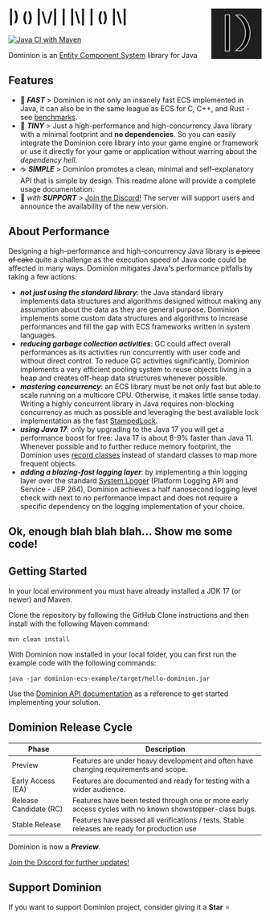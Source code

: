 # <img src="dominion-logo-square.png" align="right" width="100">|) () |\\/| | |\\| | () |\\|

[![Java CI with Maven](https://github.com/dominion-dev/dominion-ecs-java/actions/workflows/cicd-maven.yml/badge.svg)](https://github.com/dominion-dev/dominion-ecs-java/actions/workflows/cicd-maven.yml)

Dominion is an [Entity Component System](https://en.wikipedia.org/wiki/Entity_component_system) library for Java

## Features

- :rocket: **_FAST_** > Dominion is not only an insanely fast ECS implemented in Java, it can also be in the same league
  as ECS for C, C++, and Rust -
  see [benchmarks](https://github.com/dominion-dev/dominion-ecs-java/tree/main/dominion-ecs-engine-benchmark/README.md).
- 🤏 **_TINY_** > Just a high-performance and high-concurrency Java library with a minimal footprint and **no
  dependencies**. So you can easily integrate the Dominion core library into your game engine or framework or use it
  directly for your game or application without warring about the _dependency hell_.
- :coffee: **_SIMPLE_** > Dominion promotes a clean, minimal and self-explanatory API that is simple by design. This
  readme alone will provide a complete usage documentation.
- :muscle: _with **SUPPORT**_ > [Join the Discord!](https://discord.gg/BHMz3axqUG) The server will support users and
  announce the availability of the new version.

## About Performance

Designing a high-performance and high-concurrency Java library is ~~a piece of cake~~ quite a challenge as the execution
speed of Java code could be affected in many ways. Dominion mitigates Java's performance pitfalls by taking a few
actions:

- **_not just using the standard library_**: the Java standard library implements data structures and algorithms
  designed without making any assumption about the data as they are general purpose. Dominion implements some custom
  data structures and algorithms to increase performances and fill the gap with ECS frameworks written in system
  languages.
- **_reducing garbage collection activities_**: GC could affect overall performances as its activities run concurrently
  with user code and without direct control. To reduce GC activities significantly, Dominion implements a very efficient
  pooling system to reuse objects living in a heap and creates off-heap data structures whenever possible.
- **_mastering concurrency_**: an ECS library must be not only fast but able to scale running on a multicore CPU.
  Otherwise, it makes little sense today. Writing a highly concurrent library in Java requires non-blocking concurrency
  as much as possible and leveraging the best available lock implementation as the
  fast [StampedLock](https://docs.oracle.com/javase/8/docs/api/java/util/concurrent/locks/StampedLock.html).
- **_using Java 17_**: only by upgrading to the Java 17 you will get a performance boost for free: Java 17 is about 8-9%
  faster than Java 11. Whenever possible and to further reduce memory footprint, the Dominion
  uses [record classes](https://docs.oracle.com/en/java/javase/15/language/records.html) instead of standard classes to
  map more frequent objects.
- **_adding a blazing-fast logging layer_**: by implementing a thin logging layer over the
  standard [System.Logger](https://openjdk.java.net/jeps/264) (Platform Logging API and Service - JEP 264), Dominion
  achieves a half nanosecond logging level check with next to no performance impact and does not require a specific
  dependency on the logging implementation of your choice.

## Ok, enough blah blah blah... Show me some code!

## Getting Started

In your local environment you must have already installed a JDK 17 (or newer) and Maven.

Clone the repository by following the GitHub Clone instructions and then install with the following Maven command:

```
mvn clean install
```

With Dominion now installed in your local folder, you can first run the example code with the following commands:

```
java -jar dominion-ecs-example/target/hello-dominion.jar
```

Use the
[Dominion API documentation](https://github.com/dominion-dev/dominion-ecs-java/tree/main/dominion-ecs-api/README.md)
as a reference to get started implementing your solution.

## Dominion Release Cycle

| Phase                  | Description                                                                                             |
|------------------------|---------------------------------------------------------------------------------------------------------|
| Preview                | Features are under heavy development and often have changing requirements and scope.                    |
| Early Access (EA)      | Features are documented and ready for testing with a wider audience.                                    |
| Release Candidate (RC) | Features have been tested through one or more early access cycles with no known showstopper-class bugs. |
| Stable Release         | Features have passed all verifications / tests. Stable releases are ready for production use            |

Dominion is now a _**Preview**_.

[Join the Discord for further updates!](https://discord.gg/BHMz3axqUG)

## Support Dominion

If you want to support Dominion project, consider giving it a **Star** ⭐️
